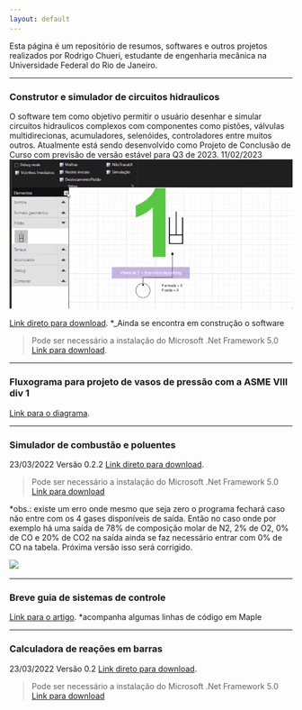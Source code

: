 ```yaml
---
layout: default
---
```




Esta página é um repositório de resumos, softwares e outros projetos realizados por Rodrigo Chueri, estudante de engenharia mecânica na Universidade Federal do Rio de Janeiro.

* * *

### Construtor e simulador de circuitos hidraulicos

O software tem como objetivo permitir o usuário desenhar e simular circuitos hidraulicos complexos com componentes como pistões, válvulas multidirecionas, acumuladores, selenóides, controladores entre muitos outros. Atualmente está sendo desenvolvido como Projeto de Conclusão de Curso com previsão de versão estável para Q3 de 2023.
11/02/2023
[![](./imagens/simulação_hidro.gif)](./imagens/simulação_hidro.gif)


[Link direto para download](https://276b9387-0c36-45a3-9bf9-f95e9c0b0546.filesusr.com/archives/261cc9_02a9534b96f14dee97e51357ec95a877.zip?dn=Release.zip).
*_Ainda se encontra em construção o software
>Pode ser necessário a instalação do Microsoft .Net Framework 5.0 [Link para download](https://dotnet.microsoft.com/en-us/download/dotnet/thank-you/runtime-desktop-5.0.16-windows-x64-installer). 

* * *


### Fluxograma para projeto de vasos de pressão com a ASME VIII div 1

[Link para o diagrama](./asme/diagrama.html). 

* * *

### Simulador de combustão e poluentes

23/03/2022  Versão 0.2.2
[Link direto para download](https://276b9387-0c36-45a3-9bf9-f95e9c0b0546.filesusr.com/archives/261cc9_0096bb8b90ab4329b63177512d54540a.zip?dn=Thermal%20Calculator.zip). 
>Pode ser necessário a instalação do Microsoft .Net Framework 5.0 [Link para download](https://dotnet.microsoft.com/en-us/download/dotnet/thank-you/runtime-desktop-5.0.16-windows-x64-installer)


*obs.: existe um erro onde mesmo que seja zero o programa fechará caso não entre com os 4 gases disponíveis de saída. Então no caso onde por exemplo há uma saída de 78% de composição molar de N2, 2% de O2, 0% de CO e 20% de CO2 na saída ainda se faz necessário entrar com 0% de CO na tabela. Próxima versão isso será corrigido.

[![](./imagens/combustão1.png)](./imagens/combustão1.png)

* * *

### Breve guia de sistemas de controle
[Link para o artigo]( https://www.academia.edu/74098782/Um_breve_resumo_em_Sistemas_de_Controle). *acompanha algumas linhas de código em Maple

***

### Calculadora de reações em barras
23/03/2022 Versão 0.2  [Link direto para download](https://276b9387-0c36-45a3-9bf9-f95e9c0b0546.filesusr.com/archives/261cc9_0096bb8b90ab4329b63177512d54540a.zip?dn=Thermal%20Calculator.zip).
>Pode ser necessário a instalação do Microsoft .Net Framework 5.0 [Link para download](https://dotnet.microsoft.com/en-us/download/dotnet/thank-you/runtime-desktop-5.0.16-windows-x64-installer)



<!-- 
### Header 3

```js
// Javascript code with syntax highlighting.
var fun = function lang(l) {
  dateformat.i18n = require('./lang/' + l)
  return true;
}
```

```ruby
# Ruby code with syntax highlighting
GitHubPages::Dependencies.gems.each do |gem, version|
  s.add_dependency(gem, "= #{version}")
end
``` -->


<!-- 
###### Header 6

| head1        | head two          | three |
|:-------------|:------------------|:------|
| ok           | good swedish fish | nice  |
| out of stock | good and plenty   | nice  |
| ok           | good `oreos`      | hmm   |
| ok           | good `zoute` drop | yumm  |
 -->




